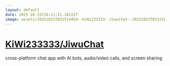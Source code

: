 ```yaml
---
layout: default
date: 2025-10-15T20:11:21.181227
image: assets/20251015T032514454--KiWi233333--JiwuChat--20251015T033226500--cropped.png
---
```


# [KiWi233333/JiwuChat](https://github.com/KiWi233333/JiwuChat)

cross-platform chat app with AI bots, audio/video calls, and screen sharing
